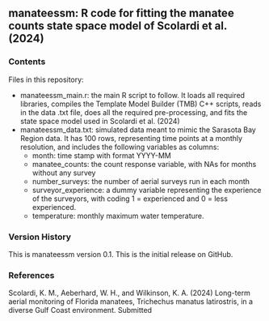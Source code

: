 manateessm: R code for fitting the manatee counts state space model of Scolardi et al. (2024)
---------------------------------------------------------------------------------------------

### Contents

Files in this repository:
* manateessm_main.r: the main R script to follow. It loads all required libraries, compiles the Template Model Builder (TMB) C++ scripts, reads in the data .txt file, does all the required pre-processing, and fits the state space model used in Scolardi et al. (2024)
* manateessm_data.txt: simulated data meant to mimic the Sarasota Bay Region data. It has 100 rows, representing time points at a monthly resolution, and includes the following variables as columns:
  - month: time stamp with format YYYY-MM
  - manatee_counts: the count response variable, with NAs for months without any survey
  - number_surveys: the number of aerial surveys run in each month
  - surveyor_experience: a dummy variable representing the experience of the surveyors, with coding 1 = experienced and 0 = less experienced.
  - temperature: monthly maximum water temperature.


### Version History

This is manateessm version 0.1. This is the initial release on GitHub.


### References

Scolardi, K. M., Aeberhard, W. H., and Wilkinson, K. A. (2024) Long-term aerial monitoring of Florida manatees, Trichechus manatus latirostris, in a diverse Gulf Coast environment. Submitted



